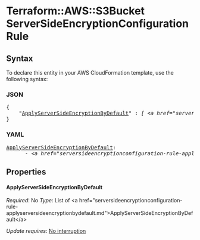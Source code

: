 # Terraform::AWS::S3Bucket ServerSideEncryptionConfiguration Rule

## Syntax

To declare this entity in your AWS CloudFormation template, use the following syntax:

### JSON

<pre>
{
    "<a href="#applyserversideencryptionbydefault" title="ApplyServerSideEncryptionByDefault">ApplyServerSideEncryptionByDefault</a>" : <i>[ &lt;a href=&#34;serversideencryptionconfiguration-rule-applyserversideencryptionbydefault.md&#34;&gt;ApplyServerSideEncryptionByDefault&lt;/a&gt;, ... ]</i>
}
</pre>

### YAML

<pre>
<a href="#applyserversideencryptionbydefault" title="ApplyServerSideEncryptionByDefault">ApplyServerSideEncryptionByDefault</a>: <i>
      - &lt;a href=&#34;serversideencryptionconfiguration-rule-applyserversideencryptionbydefault.md&#34;&gt;ApplyServerSideEncryptionByDefault&lt;/a&gt;</i>
</pre>

## Properties

#### ApplyServerSideEncryptionByDefault

_Required_: No
_Type_: List of &lt;a href=&#34;serversideencryptionconfiguration-rule-applyserversideencryptionbydefault.md&#34;&gt;ApplyServerSideEncryptionByDefault&lt;/a&gt;

_Update requires_: [No interruption](https://docs.aws.amazon.com/AWSCloudFormation/latest/UserGuide/using-cfn-updating-stacks-update-behaviors.html#update-no-interrupt)

